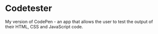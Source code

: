 # Codetester

My version of CodePen - an app that allows the user to test the output of their HTML, CSS and JavaScript code.
